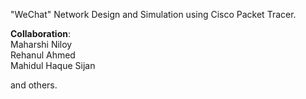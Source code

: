 "WeChat" Network Design and Simulation using Cisco Packet Tracer.

<b>Collaboration</b>:<br>
Maharshi Niloy<br>
Rehanul Ahmed<br>
Mahidul Haque Sijan<br>

and others.
